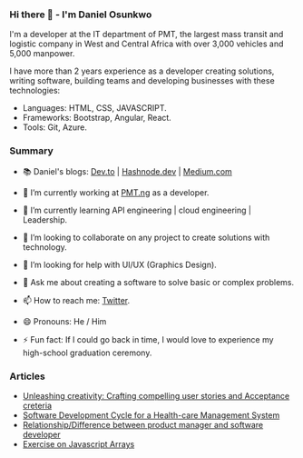 ### Hi there 👋 - I'm Daniel Osunkwo

<!--
**Dannyowk30/Dannyowk30** is a ✨ _special_ ✨ repository because its `README.md` (this file) appears on your GitHub profile.-->

I'm a developer at the IT department of PMT, the largest mass transit and logistic company in West and Central Africa with over 3,000 vehicles and 5,000 manpower.

I have more than 2 years experience as a developer creating solutions, writing software, building teams and developing businesses with these technologies:

- Languages: HTML, CSS, JAVASCRIPT.
- Frameworks: Bootstrap, Angular, React.
- Tools: Git, Azure.

### Summary

- 📚 Daniel's blogs: [Dev.to](https://dev.to/daxxy) | [Hashnode.dev](https://daxxy.hashnode.dev/) | [Medium.com](https://medium.com/@osunkwodaniel24/)

- 🔭 I’m currently working at [PMT.ng](https://pmt.ng/) as a developer.
- 🌱 I’m currently learning API engineering | cloud engineering | Leadership.
- 👯 I’m looking to collaborate on any project to create solutions with technology.
- 🤔 I’m looking for help with UI/UX (Graphics Design).
- 💬 Ask me about creating a software to solve basic or complex problems.
- 📫 How to reach me: [Twitter](https://twitter.com/el_daxxy).
- 😄 Pronouns: He / Him 
- ⚡ Fun fact: If I could go back in time, I would love to experience my high-school graduation ceremony.

### Articles
- [Unleashing creativity: Crafting compelling user stories and Acceptance creteria](https://medium.com/@osunkwodaniel24/unleashing-creativity-crafting-compelling-user-story-and-acceptance-criteria-articles-6785b68eb5a1)
- [Software Development Cycle for a Health-care Management System](https://medium.com/@osunkwodaniel24/software-development-cycle-for-a-health-care-management-system-db89781524e8)
- [Relationship/Difference between product manager and software developer](https://medium.com/@osunkwodaniel24/relationship-difference-between-product-manager-and-software-developer-c0832b39071c)  
- [Exercise on Javascript Arrays](https://daxxy.hashnode.dev/exercise-on-js-array)
